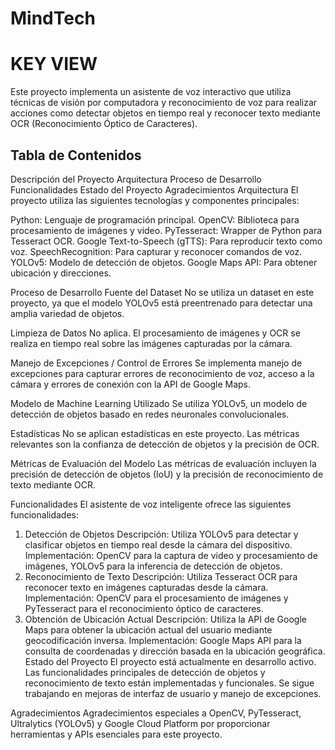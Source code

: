 # MindTech
# KEY VIEW
Este proyecto implementa un asistente de voz interactivo que utiliza técnicas de visión por computadora y reconocimiento de voz para realizar acciones como detectar objetos en tiempo real y reconocer texto mediante OCR (Reconocimiento Óptico de Caracteres).


## Tabla de Contenidos
Descripción del Proyecto
Arquitectura
Proceso de Desarrollo
Funcionalidades
Estado del Proyecto
Agradecimientos
Arquitectura
El proyecto utiliza las siguientes tecnologías y componentes principales:

Python: Lenguaje de programación principal.
OpenCV: Biblioteca para procesamiento de imágenes y video.
PyTesseract: Wrapper de Python para Tesseract OCR.
Google Text-to-Speech (gTTS): Para reproducir texto como voz.
SpeechRecognition: Para capturar y reconocer comandos de voz.
YOLOv5: Modelo de detección de objetos.
Google Maps API: Para obtener ubicación y direcciones.

Proceso de Desarrollo
Fuente del Dataset
No se utiliza un dataset en este proyecto, ya que el modelo YOLOv5 está preentrenado para detectar una amplia variedad de objetos.

Limpieza de Datos
No aplica. El procesamiento de imágenes y OCR se realiza en tiempo real sobre las imágenes capturadas por la cámara.

Manejo de Excepciones / Control de Errores
Se implementa manejo de excepciones para capturar errores de reconocimiento de voz, acceso a la cámara y errores de conexión con la API de Google Maps.

Modelo de Machine Learning Utilizado
Se utiliza YOLOv5, un modelo de detección de objetos basado en redes neuronales convolucionales.

Estadísticas
No se aplican estadísticas en este proyecto. Las métricas relevantes son la confianza de detección de objetos y la precisión de OCR.

Métricas de Evaluación del Modelo
Las métricas de evaluación incluyen la precisión de detección de objetos (IoU) y la precisión de reconocimiento de texto mediante OCR.

Funcionalidades
El asistente de voz inteligente ofrece las siguientes funcionalidades:

1. Detección de Objetos
Descripción: Utiliza YOLOv5 para detectar y clasificar objetos en tiempo real desde la cámara del dispositivo.
Implementación: OpenCV para la captura de video y procesamiento de imágenes, YOLOv5 para la inferencia de detección de objetos.
2. Reconocimiento de Texto
Descripción: Utiliza Tesseract OCR para reconocer texto en imágenes capturadas desde la cámara.
Implementación: OpenCV para el procesamiento de imágenes y PyTesseract para el reconocimiento óptico de caracteres.
3. Obtención de Ubicación Actual
Descripción: Utiliza la API de Google Maps para obtener la ubicación actual del usuario mediante geocodificación inversa.
Implementación: Google Maps API para la consulta de coordenadas y dirección basada en la ubicación geográfica.
Estado del Proyecto
El proyecto está actualmente en desarrollo activo. Las funcionalidades principales de detección de objetos y reconocimiento de texto están implementadas y funcionales. Se sigue trabajando en mejoras de interfaz de usuario y manejo de excepciones.

Agradecimientos
Agradecimientos especiales a OpenCV, PyTesseract, Ultralytics (YOLOv5) y Google Cloud Platform por proporcionar herramientas y APIs esenciales para este proyecto.

